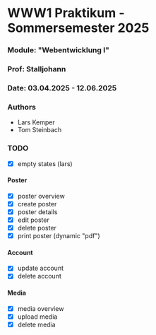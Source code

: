 # WWW1 Praktikum - Sommersemester 2025

### Module: "Webentwicklung I"

### Prof: Stalljohann

### Date: 03.04.2025 - 12.06.2025

### Authors

- Lars Kemper
- Tom Steinbach

### TODO

- [x] empty states (lars)

#### Poster

- [x] poster overview
- [x] create poster
- [x] poster details
- [x] edit poster
- [x] delete poster
- [x] print poster (dynamic "pdf")

#### Account

- [x] update account
- [x] delete account

#### Media

- [x] media overview
- [x] upload media
- [x] delete media
